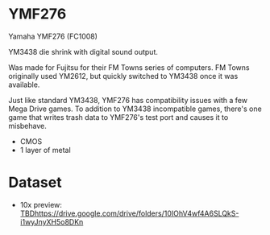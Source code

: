 # YMF276

Yamaha YMF276 (FC1008)

YM3438 die shrink with digital sound output.

Was made for Fujitsu for their FM Towns series of computers. FM Towns originally used YM2612, but quickly switched to YM3438 once it was available.



Just like standard YM3438, YMF276 has compatibility issues with a few Mega Drive games. To addition to YM3438 incompatible games, there's one game that writes trash data to YMF276's test port and causes it to misbehave.

* CMOS
* 1 layer of metal

# Dataset

* 10x preview: [TBD](https://drive.google.com/drive/folders/10IOhV4wf4A6SLQkS-i1wyJnyXH5o8DKn)https://drive.google.com/drive/folders/10IOhV4wf4A6SLQkS-i1wyJnyXH5o8DKn

